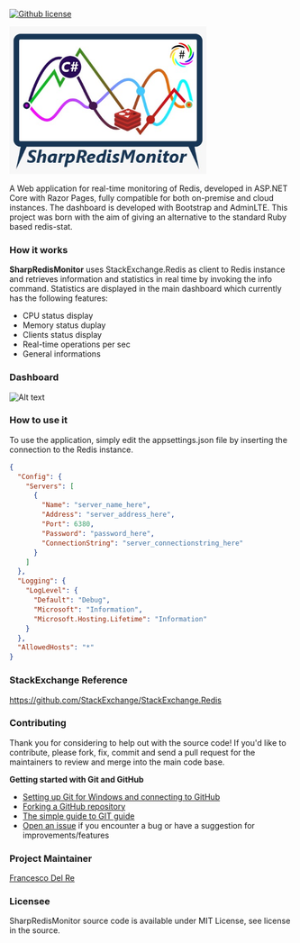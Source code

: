 [![Github license](mit.svg)](https://github.com/engineering87/CoreRedisStats/blob/master/LICENSE)

<img src="https://github.com/sharpcode-it/SharpRedisMonitor/blob/master/SharpRedisMonitor.jpeg" width="350">

A Web application for real-time monitoring of Redis, developed in ASP.NET Core with Razor Pages, fully compatible for both on-premise and cloud instances. The dashboard is developed with Bootstrap and AdminLTE. This project was born with the aim of giving an alternative to the standard Ruby based redis-stat.

### How it works
**SharpRedisMonitor** uses StackExchange.Redis as client to Redis instance and retrieves information and statistics in real time by invoking the info command. Statistics are displayed in the main dashboard which currently has the following features:
- CPU status display
- Memory status duplay
- Clients status display
- Real-time operations per sec
- General informations

### Dashboard
![Alt text](/wiki/img/Dashboard.PNG?raw=true)

### How to use it
To use the application, simply edit the appsettings.json file by inserting the connection to the Redis instance.

```json
{
  "Config": {
    "Servers": [
      {
        "Name": "server_name_here",
        "Address": "server_address_here",
        "Port": 6380,
        "Password": "password_here",
        "ConnectionString": "server_connectionstring_here"
      }
    ]
  }, 
  "Logging": {
    "LogLevel": {
      "Default": "Debug",
      "Microsoft": "Information",
      "Microsoft.Hosting.Lifetime": "Information"
    }
  },
  "AllowedHosts": "*"
}
```

### StackExchange Reference
https://github.com/StackExchange/StackExchange.Redis

### Contributing
Thank you for considering to help out with the source code!
If you'd like to contribute, please fork, fix, commit and send a pull request for the maintainers to review and merge into the main code base.

**Getting started with Git and GitHub**

 * [Setting up Git for Windows and connecting to GitHub](http://help.github.com/win-set-up-git/)
 * [Forking a GitHub repository](http://help.github.com/fork-a-repo/)
 * [The simple guide to GIT guide](http://rogerdudler.github.com/git-guide/)
 * [Open an issue](https://github.com/sharpcode-it/SharpRedisMonitor/issues) if you encounter a bug or have a suggestion for improvements/features
 
### Project Maintainer
[Francesco Del Re](https://github.com/engineering87)

### Licensee
SharpRedisMonitor source code is available under MIT License, see license in the source.
